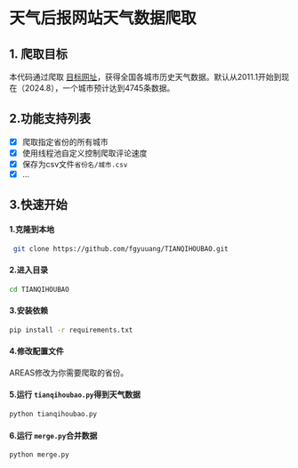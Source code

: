 # 天气后报网站天气数据爬取
## 1. 爬取目标
本代码通过爬取 [目标网址](http://www.tianqihoubao.com)，获得全国各城市历史天气数据。默认从2011.1开始到现在（2024.8），一个城市预计达到4745条数据。
## 2.功能支持列表

* [x] 爬取指定省份的所有城市
* [x] 使用线程池自定义控制爬取评论速度
* [x] 保存为csv文件`省份名/城市.csv`
* [x] ...
## 3.快速开始
#### 1.克隆到本地
```bash
 git clone https://github.com/fgyuuang/TIANQIHOUBAO.git
```
#### 2.进入目录

```bash
cd TIANQIHOUBAO
```
#### 3.安装依赖
```bash
pip install -r requirements.txt
```
#### 4.修改配置文件
AREAS修改为你需要爬取的省份。

#### 5.运行 `tianqihoubao.py`得到天气数据
```bash
python tianqihoubao.py
```
#### 6.运行 `merge.py`合并数据
```bash
python merge.py
```